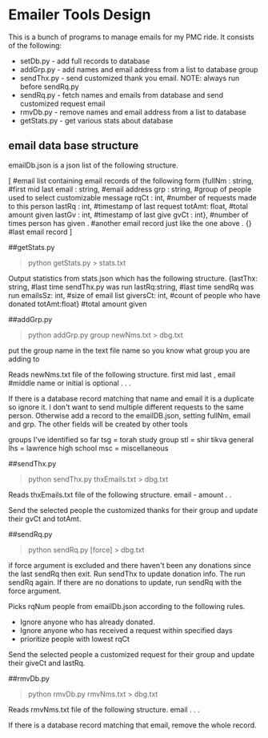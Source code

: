 # Emailer Tools Design

This is a bunch of programs to manage emails for my PMC ride. It consists of the following:

* setDb.py - add full records to database
* addGrp.py - add names and email address from a list to database group
* sendThx.py - send customized thank you email. NOTE: always run before sendRq.py
* sendRq.py - fetch names and emails from database and send customized request email
* rmvDb.py - remove names and email address from a list to database
* getStats.py - get various stats about database

## email data base structure
emailDb.json is a json list of the following structure.

[                     #email list containing email records of the following form
  {fullNm : string,   #first mid last
  email : string,     #email address
  grp : string,       #group of people used to select customizable message
  rqCt : int,         #number of requests made to this person
  lastRq : int,       #timestamp of last request
  totAmt: float,      #total amount given
  lastGv : int,       #timestamp of last give
  gvCt : int},        #number of times person has given
  .                   #another email record just like the one above
  .
  {}                  #last email record
]

##getStats.py

>python getStats.py > stats.txt

Output statistics from stats.json which has the following structure.
{lastThx: string, #last time sendThx.py was run
lastRq:string,    #last time sendRq was run
emailsSz: int,    #size of email list
giversCt: int,    #count of people who have donated
totAmt:float}     #total amount given

##addGrp.py

>python addGrp.py group newNms.txt > dbg.txt

put the group name in the text file name so you know what group you are adding to

Reads newNms.txt file of the following structure.
first mid last , email #middle name or initial is optional
.
.
.

If there is a database record matching that name and email it is a duplicate so ignore it. I don't want to send multiple different requests to the same person. Otherwise add a record to the emailDB.json, setting fullNm, email and grp. The other fields will be created by other tools 

groups I've identified so far 
tsg = torah study group
stl = shir tikva general
lhs = lawrence high school
msc = miscellaneous

##sendThx.py

>python sendThx.py thxEmails.txt > dbg.txt

Reads thxEmails.txt file of the following structure.
email - amount
.
.

Send the selected people the customized thanks for their group and update their gvCt and totAmt.

##sendRq.py

>python sendRq.py  [force] > dbg.txt

if force argument is excluded and there haven't been any donations since the last sendRq then exit. Run sendThx to update donation info. The run sendRq again. If there are no donations to update, run sendRq with the force argument.

Picks rqNum people from emailDb.json according to the following rules.
* Ignore anyone who has already donated.
* Ignore anyone who has received a request within specified days
* prioritize people with lowest rqCt

Send the selected people a customized request for their group and update their giveCt and lastRq.

##rmvDb.py

>python rmvDb.py rmvNms.txt > dbg.txt

Reads rmvNms.txt file of the following structure.
email
.
.
.

If there is a database record matching that email, remove the whole record.

